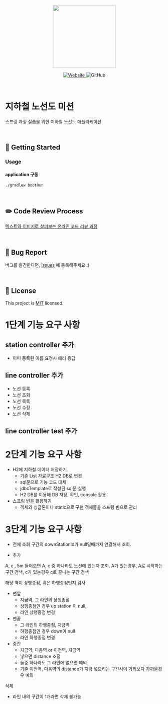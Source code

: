 <p align="center">
    <img width="200px;" src="https://raw.githubusercontent.com/woowacourse/atdd-subway-admin-frontend/master/images/main_logo.png"/>
</p>
<p align="center">
  <a href="https://techcourse.woowahan.com/c/Dr6fhku7" alt="woowacourse subway">
    <img alt="Website" src="https://img.shields.io/website?url=https%3A%2F%2Fedu.nextstep.camp%2Fc%2FR89PYi5H">
  </a>
  <img alt="GitHub" src="https://img.shields.io/github/license/woowacourse/atdd-subway-map">
</p>

<br>

# 지하철 노선도 미션
스프링 과정 실습을 위한 지하철 노선도 애플리케이션

<br>

## 🚀 Getting Started
### Usage
#### application 구동
```
./gradlew bootRun
```
<br>

## ✏️ Code Review Process
[텍스트와 이미지로 살펴보는 온라인 코드 리뷰 과정](https://github.com/next-step/nextstep-docs/tree/master/codereview)

<br>

## 🐞 Bug Report

버그를 발견한다면, [Issues](https://github.com/woowacourse/atdd-subway-map/issues) 에 등록해주세요 :)

<br>

## 📝 License

This project is [MIT](https://github.com/woowacourse/atdd-subway-map/blob/master/LICENSE) licensed.

# 1단계 기능 요구 사항
## station controller 추가
- 이미 등록된 이름 요청시 에러 응답

## line controller 추가
- 노선 등록
- 노선 조회
- 노선 목록
- 노선 수정
- 노선 삭제

## line controller test 추가

# 2단계 기능 요구 사항
- H2에 지하철 데이터 저장하기
   - 기존 List 자료구조 H2 DB로 변경
   - sql문으로 기능 코드 대체
   - jdbcTemplate로 작성된 sql문 실행
   - H2 DB를 이용해 DB 저장, 확인, console 활용
- 스프링 빈을 활용하기
   - 객체와 싱글톤이나 static으로 구현 객체들을 스프링 빈으로 관리
  
# 3단계 기능 요구 사항
- 전체 조회
구간의 downStationId가 null일때까지 연결해서 조회.
  
- 추가

A, c , 5m 들어오면
A, c 중 하나라도 노선에 있는지 조회.
A가 있는경우, A로 시작하는 구간 검색, c가 있는경우 c로 끝나는 구간 검색

해당 역이 상행종점, 혹은 하행종점인지 검사 

- 맨앞
    - 지금역, 그 라인의 상행종점
    - 상행종점인 경우 up station 이 null,
    - 라인 상행종점 변경
- 맨끝
    - 그 라인의 하행종점, 지금역
    - 하행종점인 경우 down이 null
    - 라인 하행종점 변경
- 중간
  - 지금역, 다음역 or 이전역, 지금역
  - 넣으면 distance 조정
  - 둘중 하나라도 그 라인에 없으면 예외
  - 기존 이전역, 다음역의 distance가 지금 넣으려는 구간사이 거리보다 가까울경우 예외

삭제
- 라인 내의 구간이 1개라면 삭제 불가능
